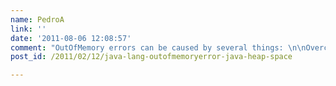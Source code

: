 ```yaml
---
name: PedroA
link: ''
date: '2011-08-06 12:08:57'
comment: "OutOfMemory errors can be caused by several things: \n\nOvercache, not well tuned JVM startup options, permgen out of memories, HttpSessions not purging or low frequency purge,  or buggy code.\n\nUsually buggy code is the most typical one (80 % of the time or more), which is called a memory leak. Basically it happens because in some part of your code someone is adding elements -typically to a static collection/map- and never removes it. This preventing the GC to free up memory.\n\nIt is important to notice that increasing Memory space, if this is the case is not fixing anything: just delaying the problem to appear, but degrading your performance as well because of major GC work (more memory to clean).\n\nOften  this is is shown after some hour of heavy load conditions, or after several days running and finishes with a java.lang.OutOfMemoryError, or server crash after several hours of really low performance, and heavy load CPU conditions (because GC cycles increase).\n\nIt is really hard to deal with these problems. My suggestion is to use one of the next mechanisms:\n\n1) Downloading some sort of memory dumps, enable app server memory dumps,  and wait for the OutOfMemory to appear one more time\n\n2) Using some byte code instrumentation tool that can quickly identify potential leaks, even if you do not get the OutOfMemoryError. I have been using Antorcha Memory Plumber light, a free handy tool from Lucierna APM during this week with excellent results. http://ctoblog.lucierna.com/ultimate-weapon-lucierna-kill-memory-leaks/\n\nHope this can be useful for all the users."
post_id: /2011/02/12/java-lang-outofmemoryerror-java-heap-space

---
```



